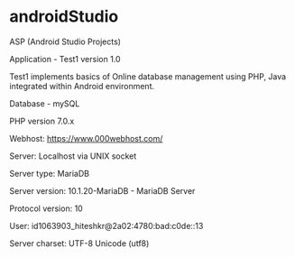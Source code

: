 # androidStudio
ASP (Android Studio Projects)

Application - Test1 version 1.0

Test1 implements basics of Online database management using PHP, Java integrated within Android environment.

Database - mySQL

PHP version 7.0.x

Webhost: https://www.000webhost.com/

Server: Localhost via UNIX socket

Server type: MariaDB

Server version: 10.1.20-MariaDB - MariaDB Server

Protocol version: 10

User: id1063903_hiteshkr@2a02:4780:bad:c0de::13

Server charset: UTF-8 Unicode (utf8)




